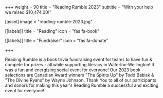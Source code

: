 +++
weight = 90
title = "Reading Rumble 2023"
subtitle = "With your help we raised $10,474.00!"

[asset]
  image = "reading-rumble-2023.jpg"
  
[[labels]]
  title = "Reading"
  icon = "fas fa-book"
  
[[labels]]
  title = "Fundraiser"
  icon = "fas fa-donate"
  
+++

Reading Rumble is a book trivia fundraising event for teams to have fun & compete for prizes - all while supporting literacy in Waterloo-Wellington! It was a fun and energizing social event for everyone!  Our 2023 book selections are Canadian Award winners "The Spirits Up" by Todd Babiak & "The Divine Ryans" by Wayne Johnson. Thank You to all of our participants and donors for making this year's Reading Rumble a successful and exciting event for everyone!
